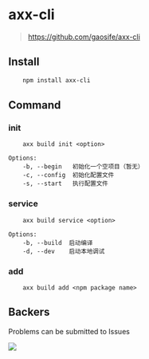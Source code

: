 # axx-cli
> https://github.com/gaosife/axx-cli


## Install

```sh
    npm install axx-cli
```

## Command
### init

```
	axx build init <option>
```
```
Options:
    -b, --begin   初始化一个空项目（暂无）
    -c, --config  初始化配置文件
    -s, --start   执行配置文件
```
### service
```
	axx build service <option>
```
```
Options:
    -b, --build  启动编译
    -d, --dev    启动本地调试
```
### add
```
	axx build add <npm package name>
```

## Backers

Problems can be submitted to Issues

<a href="https://github.com/nightInSummer" target="_blank"><img src="https://avatars0.githubusercontent.com/u/11739889?v=3&s=64"></a>